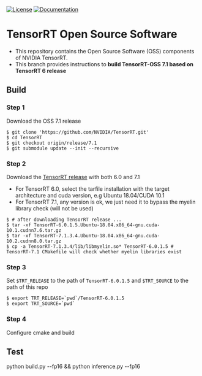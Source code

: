 [![License](https://img.shields.io/badge/License-Apache%202.0-blue.svg)](https://opensource.org/licenses/Apache-2.0) [![Documentation](https://img.shields.io/badge/TensorRT-documentation-brightgreen.svg)](https://docs.nvidia.com/deeplearning/sdk/tensorrt-developer-guide/index.html)



# TensorRT Open Source Software

* This repository contains the Open Source Software (OSS) components of NVIDIA TensorRT.
* This branch provides instructions to **build TensorRT-OSS 7.1 based on TensorRT 6 release**

## Build

### Step 1
Download the OSS 7.1 release

```
$ git clone 'https://github.com/NVIDIA/TensorRT.git'
$ cd TensorRT
$ git checkout origin/release/7.1
$ git submodule update --init --recursive
```

### Step 2
Download the [TensorRT release](https://developer.nvidia.com/zh-cn/tensorrt) with both 6.0 and 7.1

* For TensorRT 6.0, select the tarfile installation with the target architecture and cuda version, e.g Ubuntu 18.04/CUDA 10.1
* For TensorRT 7.1, any version is ok, we just need it to bypass the myelin library check (will not be used)

```
$ # after downloading TensorRT release ...
$ tar -xf TensorRT-6.0.1.5.Ubuntu-18.04.x86_64-gnu.cuda-10.1.cudnn7.6.tar.gz
$ tar -xf TensorRT-7.1.3.4.Ubuntu-18.04.x86_64-gnu.cuda-10.2.cudnn8.0.tar.gz
$ cp -a TensorRT-7.1.3.4/lib/libmyelin.so* TensorRT-6.0.1.5 # TensorRT-7.1 CMakefile will check whether myelin libraries exist
```

### Step 3
Set `$TRT_RELEASE` to the path of `TensorRT-6.0.1.5` and `$TRT_SOURCE` to the path of this repo

```
$ export TRT_RELEASE=`pwd`/TensorRT-6.0.1.5
$ export TRT_SOURCE=`pwd`
```

### Step 4
Configure cmake and build


## Test

python build.py --fp16 && python inference.py --fp16
